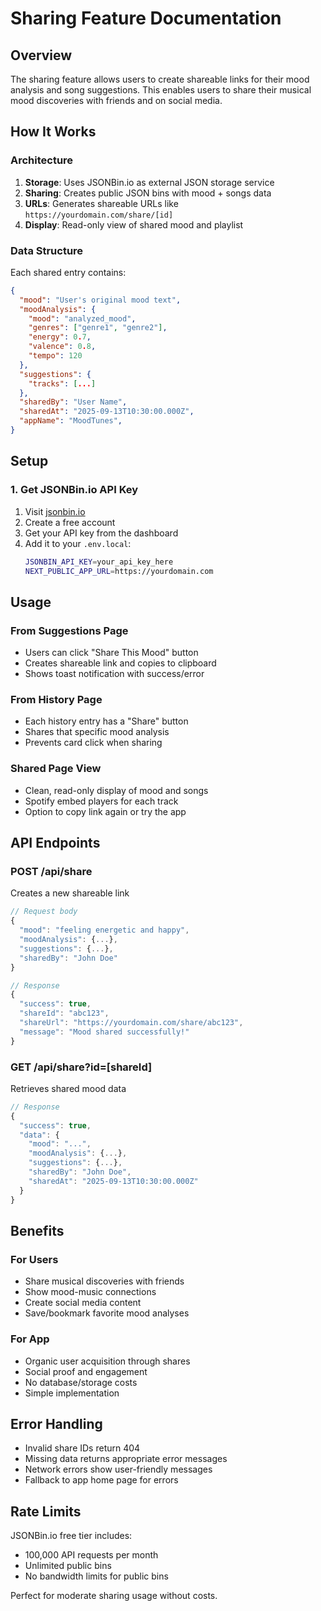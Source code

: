 # Sharing Feature Documentation

## Overview

The sharing feature allows users to create shareable links for their mood analysis and song suggestions. This enables users to share their musical mood discoveries with friends and on social media.

## How It Works

### Architecture

1. **Storage**: Uses JSONBin.io as external JSON storage service
2. **Sharing**: Creates public JSON bins with mood + songs data
3. **URLs**: Generates shareable URLs like `https://yourdomain.com/share/[id]`
4. **Display**: Read-only view of shared mood and playlist

### Data Structure

Each shared entry contains:

```json
{
  "mood": "User's original mood text",
  "moodAnalysis": {
    "mood": "analyzed_mood",
    "genres": ["genre1", "genre2"],
    "energy": 0.7,
    "valence": 0.8,
    "tempo": 120
  },
  "suggestions": {
    "tracks": [...]
  },
  "sharedBy": "User Name",
  "sharedAt": "2025-09-13T10:30:00.000Z",
  "appName": "MoodTunes",
}
```

## Setup

### 1. Get JSONBin.io API Key

1. Visit [jsonbin.io](https://jsonbin.io)
2. Create a free account
3. Get your API key from the dashboard
4. Add it to your `.env.local`:
   ```bash
   JSONBIN_API_KEY=your_api_key_here
   NEXT_PUBLIC_APP_URL=https://yourdomain.com
   ```

## Usage

### From Suggestions Page

- Users can click "Share This Mood" button
- Creates shareable link and copies to clipboard
- Shows toast notification with success/error

### From History Page

- Each history entry has a "Share" button
- Shares that specific mood analysis
- Prevents card click when sharing

### Shared Page View

- Clean, read-only display of mood and songs
- Spotify embed players for each track
- Option to copy link again or try the app

## API Endpoints

### POST /api/share

Creates a new shareable link

```javascript
// Request body
{
  "mood": "feeling energetic and happy",
  "moodAnalysis": {...},
  "suggestions": {...},
  "sharedBy": "John Doe"
}

// Response
{
  "success": true,
  "shareId": "abc123",
  "shareUrl": "https://yourdomain.com/share/abc123",
  "message": "Mood shared successfully!"
}
```

### GET /api/share?id=[shareId]

Retrieves shared mood data

```javascript
// Response
{
  "success": true,
  "data": {
    "mood": "...",
    "moodAnalysis": {...},
    "suggestions": {...},
    "sharedBy": "John Doe",
    "sharedAt": "2025-09-13T10:30:00.000Z"
  }
}
```

## Benefits

### For Users

- Share musical discoveries with friends
- Show mood-music connections
- Create social media content
- Save/bookmark favorite mood analyses

### For App

- Organic user acquisition through shares
- Social proof and engagement
- No database/storage costs
- Simple implementation

## Error Handling

- Invalid share IDs return 404
- Missing data returns appropriate error messages
- Network errors show user-friendly messages
- Fallback to app home page for errors

## Rate Limits

JSONBin.io free tier includes:

- 100,000 API requests per month
- Unlimited public bins
- No bandwidth limits for public bins

Perfect for moderate sharing usage without costs.
